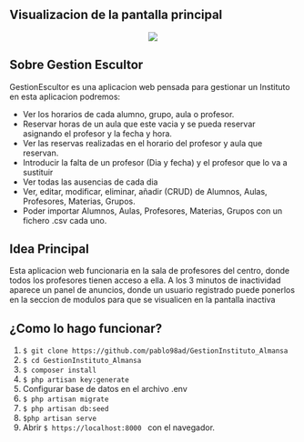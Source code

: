 ## Visualizacion de la pantalla principal 
<p align="center"><img src="https://i.gyazo.com/91d9852882d86bf825e164b0ee67b35f.png"></p>

## Sobre Gestion Escultor

GestionEscultor es una aplicacion web pensada para gestionar un Instituto en esta aplicacion podremos:
- Ver los horarios de cada alumno, grupo, aula o profesor.
- Reservar horas de un aula que este vacia y se pueda reservar asignando el profesor y la fecha y hora.
- Ver las reservas realizadas en el horario del profesor y aula que reservan.
- Introducir la falta de un profesor (Dia y fecha) y el profesor que lo va a sustituir
- Ver todas las ausencias de cada dia
- Ver, editar, modificar, eliminar, añadir (CRUD) de Alumnos, Aulas, Profesores, Materias, Grupos.
- Poder importar Alumnos, Aulas, Profesores, Materias, Grupos con un fichero .csv cada uno.

## Idea Principal

Esta aplicacion web funcionaria en la sala de profesores del centro, donde todos los profesores tienen acceso a ella. 
A los 3 minutos de inactividad aparece un panel de anuncios, donde un usuario registrado puede ponerlos en la seccion de modulos para que se visualicen en la pantalla inactiva

## ¿Como lo hago funcionar?

1. `$ git clone https://github.com/pablo98ad/GestionInstituto_Almansa `
2. `$ cd GestionInstituto_Almansa`
3. `$ composer install`
4. `$ php artisan key:generate`
5. Configurar base de datos en el archivo .env
6. `$ php artisan migrate`
7. `$ php artisan db:seed`
8. `$php artisan serve`
9. Abrir  `$ https://localhost:8000 ` con el navegador.

